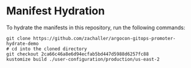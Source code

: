 # Manifest Hydration

To hydrate the manifests in this repository, run the following commands:

```shell
git clone https://github.com/zachaller/argocon-gitops-promoter-hydrate-demo
# cd into the cloned directory
git checkout 2ca66c46a8e6d94ecfab5bd447d5988d6257fc88
kustomize build ./user-configuration/production/us-east-2
```
